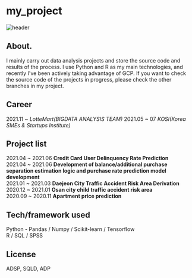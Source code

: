 
# my_project

![header](https://capsule-render.vercel.app/api?type=wave&color=random&height=300&section=header&text=Taeyoung%20Ko&fontSize=90)


## About.
I mainly carry out data analysis projects and store the source code and results of the process. I use Python and R as my main technologies, and recently I've been actively taking advantage of GCP. 
If you want to check the source code of the projects in progress, please check the other branches in my project.

## Career
2021.11 ~    *LotteMart(BIGDATA ANALYSIS TEAM)*
2021.05 ~ 07 *KOSI(Korea SMEs & Startups Institute)*


## Project list
2021.04 ~ 2021.06 **Credit Card User Delinquency Rate Prediction**  
2021.04 ~ 2021.06 **Development of balance/additional purchase separation estimation logic and purchase rate prediction model development**  
2021.01 ~ 2021.03 **Daejeon City Traffic Accident Risk Area Derivation**  
2020.12 ~ 2021.01 **Osan city child traffic accident risk area**  
2020.09 ~ 2020.11 **Apartment price prediction**



## Tech/framework used
Python - Pandas / Numpy / Scikit-learn / Tensorflow  
R / SQL / SPSS

## License
ADSP, SQLD, ADP
